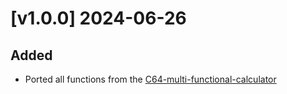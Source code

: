 # [v1.0.0]  2024-06-26

## Added

- Ported all functions from the [C64-multi-functional-calculator](https://github.com/medvecky/C64-multi-functional-calculator)
